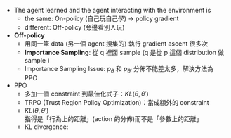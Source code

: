 * The agent learned and the agent interacting with the environment is
	* the same: On-policy (自己玩自己學) → policy gradient
	* different: Off-policy (旁邊看別人玩)
* **Off-policy**
	* 用同一筆 data (另一個 agent 搜集的) 執行 gradient ascent 很多次
	* **Importance Sampling**: 從 q 裡面 sample (q 是從 p 這個 distribution 做 sample )
	* Importance Sampling Issue: $p_\theta$ 和 $p_ {\theta '}$ 分佈不能差太多，解決方法為 PPO
*  PPO
	* 多加一個 constraint 到最佳化式子：$KL(\theta ,{\theta '})$
	* TRPO (Trust Region Policy Optimization)：當成額外的 constraint
	* $KL(\theta ,{\theta '})$ 指得是「行為上的距離」(action 的分佈)而不是「參數上的距離」
	* KL divergence: 
